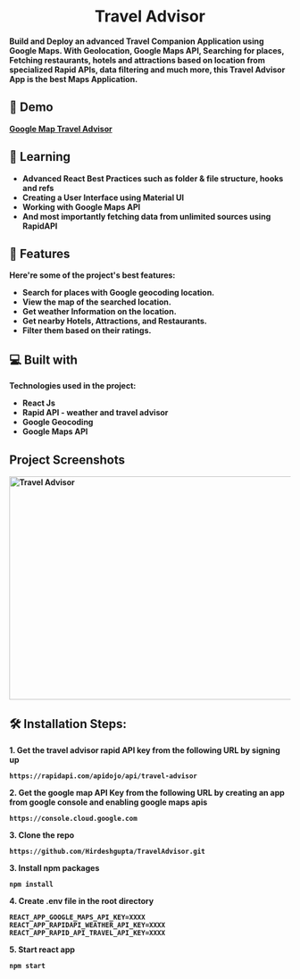 <b>
<h1 align="center" id="title">Travel Advisor</h1>

<p> Build and Deploy an advanced Travel Companion Application using Google Maps. With Geolocation, Google Maps API, Searching for places, Fetching restaurants, hotels and attractions based on location from specialized Rapid APIs, data filtering and much more, this Travel Advisor App is the best Maps Application.</p>

<h2>🚀 Demo</h2>

<a href="https://krushi24112002.github.io/GOOGLE-MAP-TRAVEL-ADVISOR/"> Google Map Travel Advisor </a>

<h2> 📑 Learning </h2>

- Advanced React Best Practices such as folder & file structure, hooks and refs
- Creating a User Interface using Material UI
- Working with Google Maps API
- And most importantly fetching data from unlimited sources using RapidAPI

<h2>🧐 Features</h2>

Here're some of the project's best features:

- Search for places with Google geocoding location.
- View the map of the searched location.
- Get weather Information on the location.
- Get nearby Hotels, Attractions, and Restaurants.
- Filter them based on their ratings.

<h2>💻 Built with</h2>

Technologies used in the project:

- React Js
- Rapid API - weather and travel advisor
- Google Geocoding
- Google Maps API


<h2>Project Screenshots </h2>

<img width="800" height="400" alt="Travel Advisor" src="https://github.com/Krushi24112002/GOOGLE-MAP-TRAVEL-ADVISOR/assets/84612397/ef8b197d-5648-4bf8-b667-0ac06857f2d3">
<br>
<h2>🛠️ Installation Steps:</h2>

<p>1. Get the travel advisor rapid API key from the following URL by signing up</p>

```
https://rapidapi.com/apidojo/api/travel-advisor
```

<p>2. Get the google map API Key from the following URL by creating an app from google console and enabling google maps apis </p>

```
https://console.cloud.google.com
```

<p>3. Clone the repo</p>

```
https://github.com/Hirdeshgupta/TravelAdvisor.git
```

<p>3. Install npm packages</p>

```
npm install
```

<p>4. Create .env file in the root directory</p>

```
REACT_APP_GOOGLE_MAPS_API_KEY=XXXX
REACT_APP_RAPIDAPI_WEATHER_API_KEY=XXXX
REACT_APP_RAPID_API_TRAVEL_API_KEY=XXXX

```

<p>5. Start react app</p>

```
npm start
```

</b>
